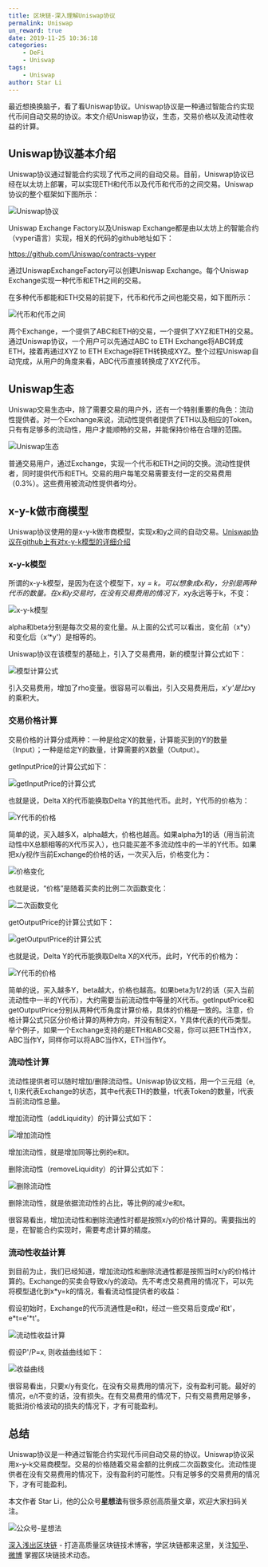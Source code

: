 ```yaml
---
title: 区块链-深入理解Uniswap协议
permalink: Uniswap
un_reward: true
date: 2019-11-25 10:36:18
categories: 
    - DeFi
    - Uniswap
tags:
    - Uniswap
author: Star Li
---
```


最近想换换脑子，看了看Uniswap协议。Uniswap协议是一种通过智能合约实现代币间自动交易的协议。本文介绍Uniswap协议，生态，交易价格以及流动性收益的计算。

<!---more---->

## Uniswap协议基本介绍

Uniswap协议通过智能合约实现了代币之间的自动交易。目前，Uniswap协议已经在以太坊上部署，可以实现ETH和代币以及代币和代币的之间交易。Uniswap协议的整个框架如下图所示：

![Uniswap协议](https://img.learnblockchain.cn/2019/11/25/001.jpg)

Uniswap Exchange Factory以及Uniswap Exchange都是由以太坊上的智能合约（vyper语言）实现，相关的代码的github地址如下：

https://github.com/Uniswap/contracts-vyper

通过UniswapExchangeFactory可以创建Uniswap Exchange。每个Uniswap Exchange实现一种代币和ETH之间的交易。

在多种代币都能和ETH交易的前提下，代币和代币之间也能交易，如下图所示：

![代币和代币之间](https://img.learnblockchain.cn/2019/11/25/002.jpg)

两个Exchange，一个提供了ABC和ETH的交易，一个提供了XYZ和ETH的交易。通过Uniswap协议，一个用户可以先通过ABC to ETH Exchange将ABC转成ETH，接着再通过XYZ to ETH Exchage将ETH转换成XYZ。整个过程Uniswap自动完成，从用户的角度来看，ABC代币直接转换成了XYZ代币。

## Uniswap生态

Uniswap交易生态中，除了需要交易的用户外，还有一个特别重要的角色：流动性提供者。对一个Exchange来说，流动性提供者提供了ETH以及相应的Token。只有有足够多的流动性，用户才能顺畅的交易，并能保持价格在合理的范围。

![Uniswap生态](https://img.learnblockchain.cn/2019/11/25/003.jpg)

普通交易用户，通过Exchange，实现一个代币和ETH之间的交换。流动性提供者，同时提供代币和ETH。交易的用户每笔交易需要支付一定的交易费用（0.3%）。这些费用被流动性提供者均分。

## x-y-k做市商模型

Uniswap协议使用的是x-y-k做市商模型，实现x和y之间的自动交易。[Uniswap协议在github上有对x-y-k模型的详细介绍](https://github.com/runtimeverification/verified-smart-contracts/blob/uniswap/uniswap/x-y-k.pdf)

### x-y-k模型

所谓的x-y-k模型，是因为在这个模型下，x*y = k。可以想象成x和y，分别是两种代币的数量。在x和y交易时，在没有交易费用的情况下，x*y永远等于k，不变：

![x-y-k模型](https://img.learnblockchain.cn/2019/11/25/004.jpg)

alpha和beta分别是每次交易的变化量。从上面的公式可以看出，变化前（x*y）和变化后（x‘*y'）是相等的。

Uniswap协议在该模型的基础上，引入了交易费用，新的模型计算公式如下：

![模型计算公式](https://img.learnblockchain.cn/2019/11/25/005.jpg)

引入交易费用，增加了rho变量。很容易可以看出，引入交易费用后，x'*y'是比x*y的乘积大。

### 交易价格计算

交易价格的计算分成两种：一种是给定X的数量，计算能买到的Y的数量（Input）；一种是给定Y的数量，计算需要的X数量（Output）。

getInputPrice的计算公式如下：

![getInputPrice的计算公式](https://img.learnblockchain.cn/2019/11/25/006.jpg)

也就是说，Delta X的代币能换取Delta Y的其他代币。此时，Y代币的价格为：

![Y代币的价格](https://img.learnblockchain.cn/2019/11/25/007.jpg)

简单的说，买入越多X，alpha越大，价格也越高。如果alpha为1的话（用当前流动性中X总额相等的X代币买入），也只能买差不多流动性中的一半的Y代币。如果把x/y视作当前Exchange的价格的话，一次买入后，价格变化为：

![价格变化](https://img.learnblockchain.cn/2019/11/25/008.jpg)

也就是说，“价格”是随着买卖的比例二次函数变化：

![二次函数变化](https://img.learnblockchain.cn/2019/11/25/009.jpg)

getOutputPrice的计算公式如下：

![getOutputPrice的计算公式](https://img.learnblockchain.cn/2019/11/25/010.jpg)

也就是说，Delta Y的代币能换取Delta X的X代币。此时，Y代币的价格为：

![Y代币的价格](https://img.learnblockchain.cn/2019/11/25/011.jpg)

简单的说，买入越多Y，beta越大，价格也越高。如果beta为1/2的话（买入当前流动性中一半的Y代币），大约需要当前流动性中等量的X代币。getInputPrice和getOutputPrice分别从两种代币角度计算价格，具体的价格是一致的。注意，价格计算公式只区分价格计算的两种方向，并没有制定X，Y具体代表的代币类型。举个例子，如果一个Exchange支持的是ETH和ABC交易，你可以把ETH当作X，ABC当作Y，同样你可以将ABC当作X，ETH当作Y。

### 流动性计算

流动性提供者可以随时增加/删除流动性。Uniswap协议文档，用一个三元组（e, t, l)来代表Exchange的状态，其中e代表ETH的数量，t代表Token的数量，l代表当前流动性总量。

增加流动性（addLiquidity）的计算公式如下：

![增加流动性](https://img.learnblockchain.cn/2019/11/25/012.jpg)

增加流动性，就是增加同等比例的e和t。

删除流动性（removeLiquidity）的计算公式如下：

![删除流动性](https://img.learnblockchain.cn/2019/11/25/013.jpg)

删除流动性，就是依据流动性的占比，等比例的减少e和t。

很容易看出，增加流动性和删除流通性时都是按照x/y的价格计算的。需要指出的是，在智能合约实现时，需要考虑计算的精度。

### 流动性收益计算

到目前为止，我们已经知道，增加流动性和删除流通性都是按照当时x/y的价格计算的。Exchange的买卖会导致x/y的波动。先不考虑交易费用的情况下，可以先将模型退化到x*y=k的情况，看看流动性提供者的收益：

假设初始时，Exchange的代币流通性是e和t，经过一些交易后变成e'和t'，e*t=e'*t'。

![流动性收益计算](https://img.learnblockchain.cn/2019/11/25/014.jpg)

假设P'/P=x, 则收益曲线如下：

![收益曲线](https://img.learnblockchain.cn/2019/11/25/015.jpg)

很容易看出，只要x/y有变化，在没有交易费用的情况下，没有盈利可能。最好的情况，e/t不变的话，没有损失。在有交易费用的情况下，只有交易费用足够多，能抵消价格波动的损失的情况下，才有可能盈利。

## 总结

Uniswap协议是一种通过智能合约实现代币间自动交易的协议。Uniswap协议采用x-y-k交易商模型。交易的价格随着交易金额的比例成二次函数变化。流动性提供者在没有交易费用的情况下，没有盈利的可能性。只有足够多的交易费用的情况下，才有可能盈利。

本文作者 Star Li，他的公众号**星想法**有很多原创高质量文章，欢迎大家扫码关注。

![公众号-星想法](https://img.learnblockchain.cn/2019/15572190575887.jpg!/scale/20%)

[深入浅出区块链](https://learnblockchain.cn/) - 打造高质量区块链技术博客，学区块链都来这里，关注[知乎](https://www.zhihu.com/people/xiong-li-bing/activities)、[微博](https://weibo.com/517623789) 掌握区块链技术动态。
